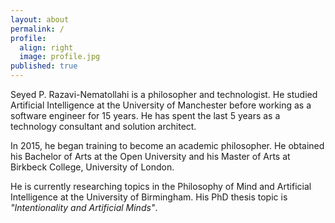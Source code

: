 ```yaml
---
layout: about
permalink: /
profile:
  align: right
  image: profile.jpg
published: true
---
```


Seyed P. Razavi-Nematollahi is a philosopher and technologist. He studied Artificial Intelligence at the University of Manchester before working as a software engineer for 15 years. He has spent the last 5 years as a technology consultant and solution architect.

In 2015, he began training to become an academic philosopher. He obtained his Bachelor of Arts at the Open University and his Master of Arts at Birkbeck College, University of London.

He is currently researching topics in the Philosophy of Mind and Artificial Intelligence at the University of Birmingham. His PhD thesis topic is _"Intentionality and Artificial Minds"_.
